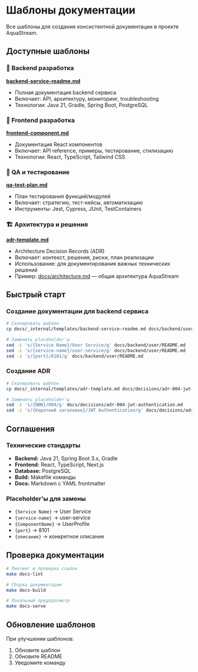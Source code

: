 # Шаблоны документации

Все шаблоны для создания консистентной документации в проекте AquaStream.

## Доступные шаблоны

### 🔧 Backend разработка

**[backend-service-readme.md](backend-service-readme.md)**
- Полная документация backend сервиса
- Включает: API, архитектуру, мониторинг, troubleshooting
- Технологии: Java 21, Gradle, Spring Boot, PostgreSQL

### 🎨 Frontend разработка

**[frontend-component.md](frontend-component.md)**
- Документация React компонентов
- Включает: API reference, примеры, тестирование, стилизацию
- Технологии: React, TypeScript, Tailwind CSS

### 🧪 QA и тестирование

**[qa-test-plan.md](qa-test-plan.md)**
- План тестирования функций/модулей
- Включает: стратегию, тест-кейсы, автоматизацию
- Инструменты: Jest, Cypress, JUnit, TestContainers

### 🏗️ Архитектура и решения

**[adr-template.md](adr-template.md)**
- Architecture Decision Records (ADR)
- Включает: контекст, решения, риски, план реализации
- Использование: для документирования важных технических решений
- Пример: [docs/architecture.md](../../architecture.md) — общая архитектура AquaStream

## Быстрый старт

### Создание документации для backend сервиса

```bash
# Скопировать шаблон
cp docs/_internal/templates/backend-service-readme.md docs/backend/user/README.md

# Заменить placeholder'ы
sed -i 's/{Service Name}/User Service/g' docs/backend/user/README.md
sed -i 's/{service-name}/user-service/g' docs/backend/user/README.md
sed -i 's/{port}/8101/g' docs/backend/user/README.md
```

### Создание ADR

```bash
# Скопировать шаблон
cp docs/_internal/templates/adr-template.md docs/decisions/adr-004-jwt-authentication.md

# Заменить placeholder'ы
sed -i 's/{NNN}/004/g' docs/decisions/adr-004-jwt-authentication.md
sed -i 's/{Короткий заголовок}/JWT Authentication/g' docs/decisions/adr-004-jwt-authentication.md
```

## Соглашения

### Технические стандарты
- **Backend:** Java 21, Spring Boot 3.x, Gradle
- **Frontend:** React, TypeScript, Next.js
- **Database:** PostgreSQL
- **Build:** Makefile команды
- **Docs:** Markdown с YAML frontmatter

### Placeholder'ы для замены
- `{Service Name}` → User Service
- `{service-name}` → user-service
- `{ComponentName}` → UserProfile
- `{port}` → 8101
- `{описание}` → конкретное описание

## Проверка документации

```bash
# Линтинг и проверка ссылок
make docs-lint

# Сборка документации
make docs-build

# Локальный предпросмотр
make docs-serve
```

## Обновление шаблонов

При улучшении шаблонов:
1. Обновите шаблон
2. Обновите README
3. Уведомите команду